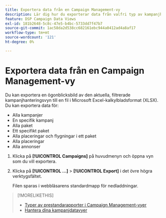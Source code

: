 ```yaml
---
title: Exportera data från en Campaign Management-vy
description: Lär dig hur du exporterar data från valfri typ av kampanjhanteringsvy till en kalkylbladsfil.
feature: DSP Campaign Data Views
exl-id: 181b2648-5c8c-47e5-b4bc-5733dd7f47b7
source-git-commit: 1ac58da2d538cc682161ebc944a0412ad4a8af17
workflow-type: tm+mt
source-wordcount: '121'
ht-degree: 0%

---
```


# Exportera data från en Campaign Management-vy

Du kan exportera en ögonblicksbild av den aktuella, filtrerade kampanjhanteringsvyn till en fil i Microsoft Excel-kalkylbladsformat (XLSX). Du kan exportera data för:

* Alla kampanjer
* En specifik kampanj
* Alla paket
* Ett specifikt paket
* Alla placeringar och flygningar i ett paket
* Alla placeringar
* Alla annonser

1. Klicka på **[!UICONTROL Campaigns]** på huvudmenyn och öppna vyn som du vill exportera.

1. Klicka på **[!UICONTROL ...]** > **[!UICONTROL Export]** i det övre högra verktygsfältet.

   Filen sparas i webbläsarens standardmapp för nedladdningar.

>[!MORELIKETHIS]
>
>* [Typer av prestandarapporter i Campaign Management-vyer](campaign-reports-about.md)
>* [Hantera dina kampanjdatavyer](/help/dsp/campaign-management/reports/campaign-data-views-manage.md)
